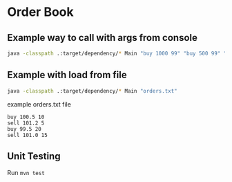 # Order Book

## Example way to call with args from console

```sh
java -classpath .:target/dependency/* Main "buy 1000 99" "buy 500 99" "buy 500 98" "buy 1200 98" "sell 2000 101"
```

## Example with load from file

```sh
java -classpath .:target/dependency/* Main "orders.txt"
```

example orders.txt file

```
buy 100.5 10
sell 101.2 5
buy 99.5 20
sell 101.0 15
```

## Unit Testing

Run `mvn test`